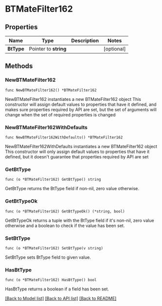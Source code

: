 # BTMateFilter162

## Properties

Name | Type | Description | Notes
------------ | ------------- | ------------- | -------------
**BtType** | Pointer to **string** |  | [optional] 

## Methods

### NewBTMateFilter162

`func NewBTMateFilter162() *BTMateFilter162`

NewBTMateFilter162 instantiates a new BTMateFilter162 object
This constructor will assign default values to properties that have it defined,
and makes sure properties required by API are set, but the set of arguments
will change when the set of required properties is changed

### NewBTMateFilter162WithDefaults

`func NewBTMateFilter162WithDefaults() *BTMateFilter162`

NewBTMateFilter162WithDefaults instantiates a new BTMateFilter162 object
This constructor will only assign default values to properties that have it defined,
but it doesn't guarantee that properties required by API are set

### GetBtType

`func (o *BTMateFilter162) GetBtType() string`

GetBtType returns the BtType field if non-nil, zero value otherwise.

### GetBtTypeOk

`func (o *BTMateFilter162) GetBtTypeOk() (*string, bool)`

GetBtTypeOk returns a tuple with the BtType field if it's non-nil, zero value otherwise
and a boolean to check if the value has been set.

### SetBtType

`func (o *BTMateFilter162) SetBtType(v string)`

SetBtType sets BtType field to given value.

### HasBtType

`func (o *BTMateFilter162) HasBtType() bool`

HasBtType returns a boolean if a field has been set.


[[Back to Model list]](../README.md#documentation-for-models) [[Back to API list]](../README.md#documentation-for-api-endpoints) [[Back to README]](../README.md)


